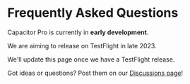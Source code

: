 # Frequently Asked Questions

Capacitor Pro is currently in **early development**.

We are aiming to release on TestFlight in late 2023.

We'll update this page once we have a TestFlight release.

Got ideas or questions? Post them on our [Discussions page](https://github.com/latenitefilms/capacitor/discussions)!